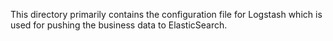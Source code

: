 This directory primarily contains the configuration file for Logstash which is used for pushing the business data to ElasticSearch.
